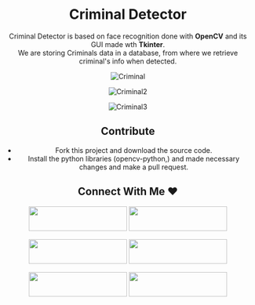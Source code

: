 <h1 align='center' > Criminal Detector</h1>

<div align='center' >Criminal Detector is based on face recognition done with <b>OpenCV</b> and its GUI made wth <b>Tkinter</b>.<br>
  We are storing Criminals data in a database, from where we retrieve criminal's info when detected.
  

![Criminal](https://user-images.githubusercontent.com/63204116/121806482-a106a180-cc6d-11eb-8552-955966c4935f.png)

![Criminal2](https://user-images.githubusercontent.com/63204116/121806486-a49a2880-cc6d-11eb-9f70-d291ea552374.png)

![Criminal3](https://user-images.githubusercontent.com/63204116/121806495-a9f77300-cc6d-11eb-8051-292b95c3a7d0.png)


<h2 align='center'>Contribute</h2>
  
* Fork this project and download the source code. 
* Install the python libraries (opencv-python,) 
  and made necessary changes and make a pull request. 

<h2 align='center'>Connect With Me &hearts;</h2>
  
  
<div align='center'>  
  

  <a href='https://www.raghvendra.ml'><img src='https://img.shields.io/badge/Website-ffffff?style=flat-square&logo=google-chrome&logoColor=black' height='50' width='200'/></a>
  <a href='https://instagram.com/raghvendra.singhparihar'><img src='https://img.shields.io/badge/-Instagram-ffffff?style=flat-square&logo=Instagram' height='50' width='200'/></a>

  <a href='https://www.linkedin.com/in/raghvendra-singh-parihar-4378621b3'><img src='https://img.shields.io/badge/-Linkedin-ffffff?style=flat-square&logo=Linkedin&logoColor=blue' height='50' width='200'/></a>
  <a href='https://t.me/raghvendrasp'><img src='https://img.shields.io/badge/-Telegram-ffffff?style=flat-square&logo=Telegram&logoColor=blue' height='50' width='200'/></a>

  
  <a href='mailto:rs7241037@gmail.com'><img src='https://img.shields.io/badge/Email-ffffff?style=flat-square&logo=Gmail&logoColor=red' height='50' width='200'/></a>
  <a href='https://wa.me/919907773224'><img src='https://img.shields.io/badge/Whatsapp-ffffff?style=flat-square&logo=Whatsapp&logoColor=darkgreen' height='50' width='200'/></a>

 </div>
  
 

